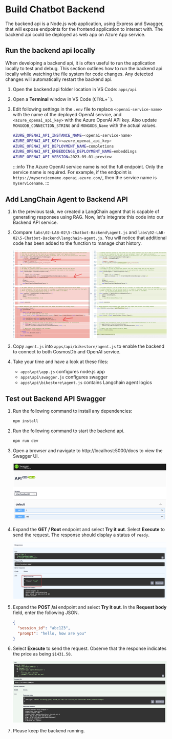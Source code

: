 # Build Chatbot Backend

The backend api is a Node.js web application, using Express and Swagger, that will expose endpoints for the frontend application to interact with. The backend api could be deployed as web app on Azure App service.

## Run the backend api locally

When developing a backend api, it is often useful to run the application locally to test and debug. This section outlines how to run the backend api locally while watching the file system for code changes. Any detected changes will automatically restart the backend api.

1. Open the backend api folder location in VS Code: `apps/api`

2. Open a **Terminal** window in VS Code (<kbd>CTRL</kbd>+<kbd>`</kbd>).

3. Edit following settings in the `.env` file to replace `<openai-service-name>` with the name of the deployed OpenAI service, and `<azure_openai_api_key>` with the Azure OpenAI API key. Also update `MONGODB_CONNECTION_STRING` and `MONGODB_Name` with the actual values.

   ```bash
   AZURE_OPENAI_API_INSTANCE_NAME=<openai-service-name>
   AZURE_OPENAI_API_KEY=<azure_openai_api_key>
   AZURE_OPENAI_API_DEPLOYMENT_NAME=completions
   AZURE_OPENAI_API_EMBEDDINGS_DEPLOYMENT_NAME=embeddings
   AZURE_OPENAI_API_VERSION=2023-09-01-preview
   ```

   :::info
   The Azure OpenAI service name is not the full endpoint. Only the service name is required. For example, if the endpoint is `https://myservicename.openai.azure.com/`, then the service name is `myservicename`.
   :::

## Add LangChain Agent to Backend API

1. In the previous task, we created a LangChain agent that is capable of generating responses using RAG. Now, let's integrate this code into our Backend API service.

2. Compare `labs\02-LAB-02\5-Chatbot-Backend\agent.js` and `labs\02-LAB-02\5-Chatbot-Backend\langchain-agent.js`. You will notice that additional code has been added to the function to manage chat history.

   ![alt text](images/chatbot-frontend-image-1.png)

3. Copy `agent.js` into `apps/api/bikestore/agent.js` to enable the backend to connect to both CosmosDb and OpenAI service.

4. Take your time and have a look at these files:
   - `apps\api\app.js` configures node.js app
   - `apps\api\swagger.js` configures swagger
   - `apps\api\bikestore\agent.js` contains Langchain agent logics


## Test out Backend API Swagger

1. Run the following command to install any dependencies:

   ```bash
   npm install
   ```

2. Run the following command to start the backend api.

   ```bash
   npm run dev
   ```

3. Open a browser and navigate to http://localhost:5000/docs to view the Swagger UI.

   ![The Swagger UI displays for the locally running backend api](images/local_backend_swagger_ui.png "Local backend api Swagger UI")

4. Expand the **GET / Root** endpoint and select **Try it out**. Select **Execute** to send the request. The response should display a status of `ready`.

   ![The Swagger UI displays the GET / Root endpoint reponse that has a status of ready.](images/local_backend_swagger_ui_root_response.png "Local backend api Swagger UI Root response")

5. Expand the **POST /ai** endpoint and select **Try it out**. In the **Request body** field, enter the following JSON.

   ```json
   {
     "session_id": "abc123",
     "prompt": "hello, how are you"
   }
   ```

6. Select **Execute** to send the request. Observe that the response indicates the price as being `$1431.50`.

   ![The Swagger UI displays the POST /ai endpoint reponse that has a status of ready.](images/local_backend_swagger_ui_ai_response.png "Local backend api Swagger UI AI response")

7. Please keep the backend running.
